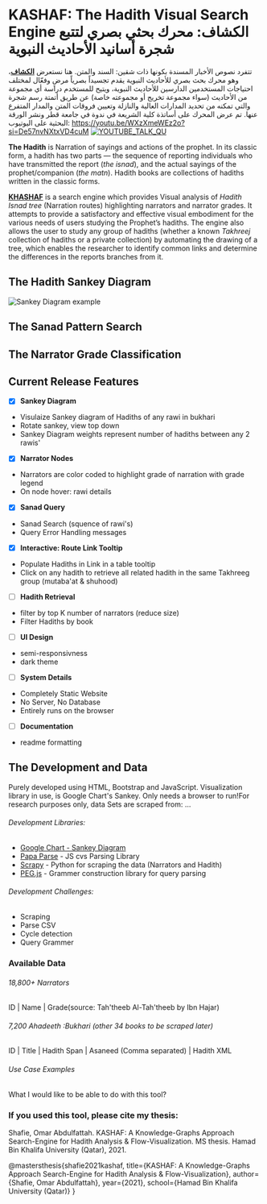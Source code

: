 # KASHAF: The Hadith Visual Search Engine الكشاف: محرك بحثي بصري لتتبع شجرة أسانيد الأحاديث النبوية

تتفرد نصوص الأخبار المسندة بكونها ذات شقين: السند والمتن. 
هنا نستعرض **[الكشاف](https://dev.omarshafie.com/hadith/)**، وهو محرك بحث بصري للأحاديث النبوية يقدم تجسيداً بصرياً مرضِ وفعّال لمختلف احتياجات المستخدمين الدارسين للأحاديث النبوية، ويتيح للمستخدم دراسة أي مجموعة من الأحاديث (سواء مجموعة تخريج أو مجموعته خاصة) عن طريق أتمتة رسم شجرة والتي تمكنه من تحديد المدارات العالية والنازلة وتعيين فروقات المتن والمدار المتفرع عنها. تم عرض المحرك على أساتذة كلية الشريعة في ندوة في جامعة قطر ونشر الورقة البحثية على اليوتيوب:
https://youtu.be/WXzXmeWEz2o?si=De57nvNXtxVD4cuM
[![YOUTUBE_TALK_QU](https://img.youtube.com/vi/De57nvNXtxVD4cuM/0.jpg)](https://youtu.be/WXzXmeWEz2o?si=De57nvNXtxVD4cuM)

**The Hadith** is Narration of sayings and actions of the prophet. In its classic form, a hadith has two parts — the sequence of reporting individuals who have transmitted the report (*the isnad*), and the actual sayings of the prophet/companion (*the matn*). Hadith books are collections of hadiths written in the classic forms.

**[KHASHAF](https://dev.omarshafie.com/hadith/)** is a search engine which provides Visual analysis of *Hadith Isnad tree* (Narration routes) highlighting narrators and narrator grades. It attempts to provide a satisfactory and effective visual embodiment for the various needs of users studying the Prophet’s hadiths.
The engine also allows the user to study any group of hadiths (whether a known *Takhreej* collection of hadiths or a private collection) by automating the drawing of a tree, which enables the researcher to identify common links and determine the differences in the reports branches from it. 

## The Hadith Sankey Diagram ##

![Sankey Diagram example](https://github.com/OmarShafie/hadith/blob/master/Hadith%20Sankey.png)

## The Sanad Pattern Search ##

## The Narrator Grade Classification ##

## Current Release Features ##

- [x] **Sankey Diagram**
 - Visulaize Sankey diagram of Hadiths of any rawi in bukhari
 - Rotate sankey, view top down
 - Sankey Diagram weights represent number of hadiths between any 2 rawis'

- [x] **Narrator Nodes**
 - Narrators are color coded to highlight grade of narration with grade legend
 - On node hover: rawi details
 
- [x] **Sanad Query**
 - Sanad Search (squence of rawi's) 
 - Query Error Handling messages

- [X] **Interactive: Route Link Tooltip**
 - Populate Hadiths in Link in a table tooltip
 - Click on any hadith to retrieve all related hadith in the same Takhreeg group (mutaba'at & shuhood)

- [ ] **Hadith Retrieval**
 - filter by top K number of narrators (reduce size)
 - Filter Hadiths by book

- [ ] **UI Design**
 - semi-responsivness
 - dark theme
 
- [ ] **System Details**
 - Completely Static Website
 - No Server, No Database
 - Entirely runs on the browser

- [ ] **Documentation**
 - readme formatting


## The Development and Data ##

Purely developed using HTML, Bootstrap and JavaScript. Visualization library in use, is Google Chart's Sankey. Only needs a browser to run!For research purposes only, data Sets are scraped from: ...

###### Development Libraries: ######
- [Google Chart - Sankey Diagram](https://developers.google.com/chart/interactive/docs/gallery/sankey)
- [Papa Parse](https://www.papaparse.com/) - JS cvs Parsing Library
- [Scrapy](https://scrapy.org/) - Python for scraping the data (Narrators and Hadith)
- [PEG.js](https://pegjs.org/) - Grammer construction library for query parsing

###### Development Challenges: ######
- Scraping
- Parse CSV
- Cycle detection
- Query Grammer

### Available Data ###
###### 18,800+ Narrators ######
ID | Name | Grade(source: Tah'theeb Al-Tah'theeb by Ibn Hajar)

###### 7,200  Ahadeeth :Bukhari (other 34 books to be scraped later) ######
ID | Title | Hadith Span | Asaneed (Comma separated) | Hadith XML

###### Use Case Examples ######
What I would like to be able to do with this tool?

### If you used this tool, please cite my thesis:
Shafie, Omar Abdulfattah. KASHAF: A Knowledge-Graphs Approach Search-Engine for Hadith Analysis & Flow-Visualization. MS thesis. Hamad Bin Khalifa University (Qatar), 2021.

@mastersthesis{shafie2021kashaf,
  title={KASHAF: A Knowledge-Graphs Approach Search-Engine for Hadith Analysis \& Flow-Visualization},
  author={Shafie, Omar Abdulfattah},
  year={2021},
  school={Hamad Bin Khalifa University (Qatar)}
}

